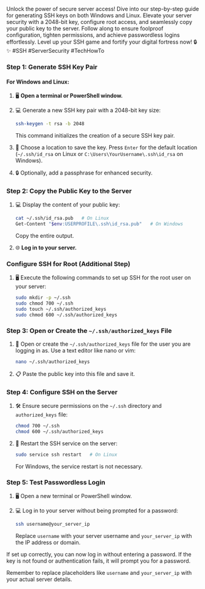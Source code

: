 Unlock the power of secure server access! Dive into our step-by-step guide for generating SSH keys on both Windows and Linux. Elevate your server security with a 2048-bit key, configure root access, and seamlessly copy your public key to the server. Follow along to ensure foolproof configuration, tighten permissions, and achieve passwordless logins effortlessly. Level up your SSH game and fortify your digital fortress now! 🔒✨ #SSH #ServerSecurity #TechHowTo

### Step 1: Generate SSH Key Pair

#### For Windows and Linux:

1. 🖥️ **Open a terminal or PowerShell window.**

2. 💻 Generate a new SSH key pair with a 2048-bit key size:
   ```bash
   ssh-keygen -t rsa -b 2048
   ```
   This command initializes the creation of a secure SSH key pair.

3. 📂 Choose a location to save the key. Press `Enter` for the default location (`~/.ssh/id_rsa` on Linux or `C:\Users\YourUsername\.ssh\id_rsa` on Windows).

4. 🔒 Optionally, add a passphrase for enhanced security.

### Step 2: Copy the Public Key to the Server

1. 💻 Display the content of your public key:
   ```bash
   cat ~/.ssh/id_rsa.pub   # On Linux
   Get-Content "$env:USERPROFILE\.ssh\id_rsa.pub"   # On Windows
   ```
   Copy the entire output.

2. 🌐 **Log in to your server.**

###  Configure SSH for Root (Additional Step)

1. 🖥️ Execute the following commands to set up SSH for the root user on your server:
   ```bash
   sudo mkdir -p ~/.ssh
   sudo chmod 700 ~/.ssh
   sudo touch ~/.ssh/authorized_keys
   sudo chmod 600 ~/.ssh/authorized_keys
   ```

### Step 3: Open or Create the `~/.ssh/authorized_keys` File

1. 📝 Open or create the `~/.ssh/authorized_keys` file for the user you are logging in as. Use a text editor like nano or vim:
   ```bash
   nano ~/.ssh/authorized_keys
   ```

2. 📋 Paste the public key into this file and save it.

### Step 4: Configure SSH on the Server

1. 🛠️ Ensure secure permissions on the `~/.ssh` directory and `authorized_keys` file:
   ```bash
   chmod 700 ~/.ssh
   chmod 600 ~/.ssh/authorized_keys
   ```

2. 🔄 Restart the SSH service on the server:
   ```bash
   sudo service ssh restart   # On Linux
   ```
   For Windows, the service restart is not necessary.

### Step 5: Test Passwordless Login

1. 🖥️ Open a new terminal or PowerShell window.

2. 💻 Log in to your server without being prompted for a password:
   ```bash
   ssh username@your_server_ip
   ```
   Replace `username` with your server username and `your_server_ip` with the IP address or domain.

If set up correctly, you can now log in without entering a password. If the key is not found or authentication fails, it will prompt you for a password.

Remember to replace placeholders like `username` and `your_server_ip` with your actual server details.
